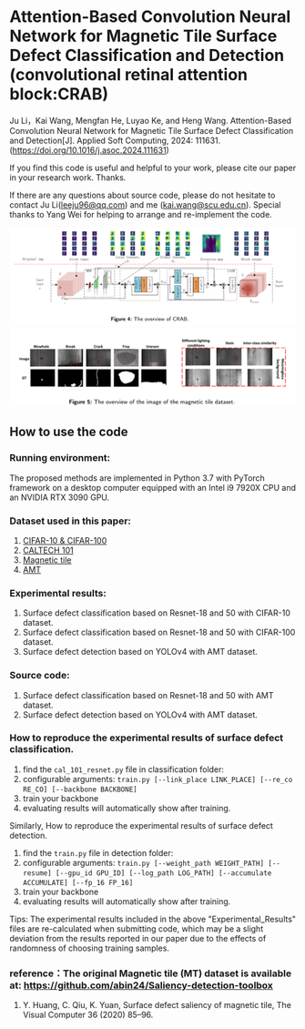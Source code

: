 # Attention-Based Convolution Neural Network for Magnetic Tile Surface Defect Classification and Detection (convolutional retinal attention block:CRAB)

Ju Li，Kai Wang, Mengfan He, Luyao Ke, and Heng Wang. Attention-Based Convolution Neural Network for Magnetic Tile Surface Defect Classification and Detection[J]. Applied Soft Computing, 2024: 111631. (https://doi.org/10.1016/j.asoc.2024.111631)

If you find this code is useful and helpful to your work, please cite our paper in your research work. Thanks.

If there are any questions about source code, please do not hesitate to contact Ju Li(leeju96@qq.com) and me (kai.wang@scu.edu.cn). Special thanks to Yang Wei for helping to arrange and re-implement the code.

![the overview of CRAB](./assets/CRAB.png)
![The overview of the image of the magnetic tile dataset](./assets/magnetic.png)

## How to use the code
### Running environment:
The proposed methods are implemented in Python 3.7 with PyTorch framework on a desktop computer equipped with an Intel i9 7920X CPU and an NVIDIA RTX 3090 GPU.

### Dataset used in this paper:
1.	[CIFAR-10 & CIFAR-100](http://www.cs.toronto.edu/~kriz/cifar.html)
2.	[CALTECH 101](https://data.caltech.edu/records/mzrjq-6wc02)
3.	[Magnetic tile](https://github.com/Charmve/Surface-Defect-Detection/tree/master/Magnetic-Tile-Defect)
4.  [AMT](https://pan.baidu.com/s/1lofG73Xg4Hz6ytBP30eBmg?pwd=79l7)

### Experimental results:
1.	Surface defect classification based on Resnet-18 and 50 with CIFAR-10 dataset.
2.	Surface defect classification based on Resnet-18 and 50 with CIFAR-100 dataset.
3.	Surface defect detection based on YOLOv4 with AMT dataset.

### Source code: 
1.	Surface defect classification based on Resnet-18 and 50 with AMT dataset.
2.	Surface defect detection based on YOLOv4 with AMT dataset.

### How to reproduce the experimental results of surface defect classification.
1.	find the `cal_101_resnet.py` file in classification folder:
2.	configurable arguments:
    ``` train.py [--link_place LINK_PLACE] [--re_co RE_CO] [--backbone BACKBONE] ```
3.	train your backbone
4.	evaluating results will automatically show after training.

Similarly, How to reproduce the experimental results of surface defect detection.
1.	find the `train.py` file in detection folder:
2.	configurable arguments:
  ``` train.py [--weight_path WEIGHT_PATH] [--resume] [--gpu_id GPU_ID] [--log_path LOG_PATH] [--accumulate ACCUMULATE] [--fp_16 FP_16] ```
3.	train your backbone
4.	evaluating results will automatically show after training.

Tips: The experimental results included in the above "Experimental_Results" files are re-calculated when submitting code, which may be a slight deviation from the results reported in our paper due to the effects of randomness of choosing training samples.

### reference：The original Magnetic tile (MT) dataset is available at: https://github.com/abin24/Saliency-detection-toolbox
1. Y. Huang, C. Qiu, K. Yuan, Surface defect saliency of magnetic tile, The Visual Computer 36 (2020) 85–96.
